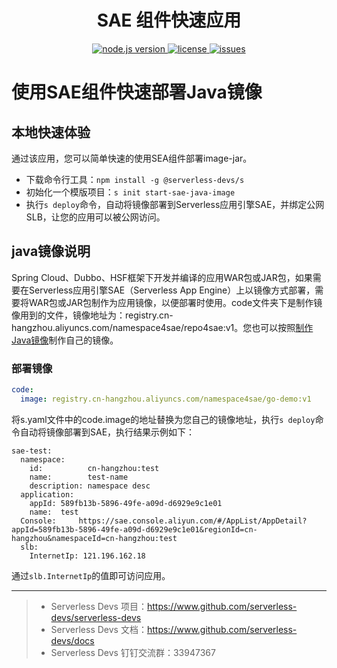 <h1 align="center">SAE 组件快速应用</h1>
<p align="center" class="flex justify-center">
  <a href="https://nodejs.org/en/" class="ml-1">
    <img src="https://img.shields.io/badge/node-%3E%3D%2010.8.0-brightgreen" alt="node.js version">
  </a>
  <a href="https://github.com/devsapp/start-sae/blob/master/LICENSE" class="ml-1">
    <img src="https://img.shields.io/badge/License-MIT-green" alt="license">
  </a>
  <a href="https://github.com/devsapp/start-sae/issues" class="ml-1">
    <img src="https://img.shields.io/github/issues/devsapp/start-sae" alt="issues">
  </a>
  </a>
</p>

# 使用SAE组件快速部署Java镜像

## 本地快速体验
通过该应用，您可以简单快速的使用SEA组件部署image-jar。

- 下载命令行工具：`npm install -g @serverless-devs/s`
- 初始化一个模版项目：`s init start-sae-java-image`
- 执行`s deploy`命令，自动将镜像部署到Serverless应用引擎SAE，并绑定公网SLB，让您的应用可以被公网访问。

## java镜像说明
Spring Cloud、Dubbo、HSF框架下开发并编译的应用WAR包或JAR包，如果需要在Serverless应用引擎SAE（Serverless App Engine）上以镜像方式部署，需要将WAR包或JAR包制作为应用镜像，以便部署时使用。code文件夹下是制作镜像用到的文件，镜像地址为：registry.cn-hangzhou.aliyuncs.com/namespace4sae/repo4sae:v1。您也可以按照[制作Java镜像](https://help.aliyun.com/document_detail/98492.html)制作自己的镜像。

### 部署镜像
```yaml
code:
  image: registry.cn-hangzhou.aliyuncs.com/namespace4sae/go-demo:v1
```
将s.yaml文件中的code.image的地址替换为您自己的镜像地址，执行`s deploy`命令自动将镜像部署到SAE，执行结果示例如下：
```
sae-test: 
  namespace: 
    id:          cn-hangzhou:test
    name:        test-name
    description: namespace desc
  application: 
    appId: 589fb13b-5896-49fe-a09d-d6929e9c1e01
    name:  test
  Console:     https://sae.console.aliyun.com/#/AppList/AppDetail?appId=589fb13b-5896-49fe-a09d-d6929e9c1e01&regionId=cn-hangzhou&namespaceId=cn-hangzhou:test
  slb: 
    InternetIp: 121.196.162.18
```
通过`slb.InternetIp`的值即可访问应用。

-----

> - Serverless Devs 项目：https://www.github.com/serverless-devs/serverless-devs   
> - Serverless Devs 文档：https://www.github.com/serverless-devs/docs   
> - Serverless Devs 钉钉交流群：33947367    